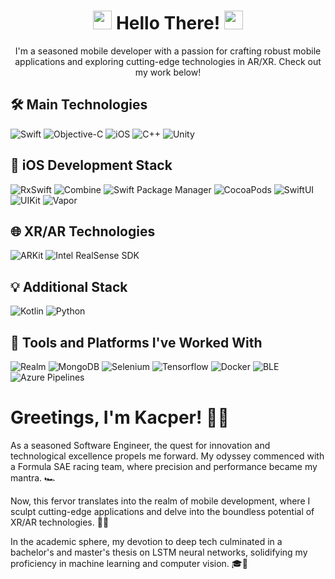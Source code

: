 
<h1 align="center">
  <img src="https://emojis.slackmojis.com/emojis/images/1531849430/4246/blob-sunglasses.gif?1531849430" width="30"/> Hello There! <img src="https://emojis.slackmojis.com/emojis/images/1531849430/4246/blob-sunglasses.gif?1531849430" width="30"/>
</h1>

<p align="center">
  I'm a seasoned mobile developer with a passion for crafting robust mobile applications and exploring cutting-edge technologies in AR/XR. Check out my work below!
</p>



## 🛠 Main Technologies
![Swift](https://img.shields.io/badge/Swift-FA7343?style=flat-square&logo=swift&logoColor=white)
![Objective-C](https://img.shields.io/badge/Obj--C-000000?style=flat-square&logo=objective-c&logoColor=white)
![iOS](https://img.shields.io/badge/iOS-000000?style=flat-square&logo=apple&logoColor=white)
![C++](https://img.shields.io/badge/C++-00599C?style=flat-square&logo=c%2B%2B&logoColor=white)
![Unity](https://img.shields.io/badge/Unity-000000?style=flat-square&logo=Unity&logoColor=white)

## 📱 iOS Development Stack
![RxSwift](https://img.shields.io/badge/RxSwift-B7178C?style=flat-square&logo=reactivex&logoColor=white)
![Combine](https://img.shields.io/badge/Combine-000000?style=flat-square&logo=swift&logoColor=white)
![Swift Package Manager](https://img.shields.io/badge/SPM-FA7343?style=flat-square&logo=swift&logoColor=white)
![CocoaPods](https://img.shields.io/badge/Cocoapods-EE3322?style=flat-square&logo=cocoapods&logoColor=white)
![SwiftUI](https://img.shields.io/badge/SwiftUI-000000?style=flat-square&logo=swift&logoColor=white)
![UIKit](https://img.shields.io/badge/UIKit-2396F3?style=flat-square&logo=apple&logoColor=white)
![Vapor](https://img.shields.io/badge/Vapor-111111?style=flat-square&logo=vapor&logoColor=white)

## 🌐 XR/AR Technologies
![ARKit](https://img.shields.io/badge/ARKit-000000?style=flat-square&logo=apple&logoColor=white)
![Intel RealSense SDK](https://img.shields.io/badge/Intel_RealSense_SDK-0071C5?style=flat-square&logo=intel&logoColor=white)

## 💡 Additional Stack
![Kotlin](https://img.shields.io/badge/Kotlin-7F52FF?style=flat-square&logo=Kotlin&logoColor=white)
![Python](https://img.shields.io/badge/Python-3776AB?style=flat-square&logo=python&logoColor=white)

## 🔨 Tools and Platforms I've Worked With
![Realm](https://img.shields.io/badge/Realm-39477F?style=flat-square&logo=realm&logoColor=white)
![MongoDB](https://img.shields.io/badge/MongoDB-47A248?style=flat-square&logo=mongodb&logoColor=white)
![Selenium](https://img.shields.io/badge/Selenium-43B02A?style=flat-square&logo=selenium&logoColor=white)
![Tensorflow](https://img.shields.io/badge/Tensorflow-FF6F00?style=flat-square&logo=tensorflow&logoColor=white)
![Docker](https://img.shields.io/badge/Docker-2496ED?style=flat-square&logo=docker&logoColor=white)
![BLE](https://img.shields.io/badge/BLE-0071C5?style=flat-square&logo=bluetooth&logoColor=white)
![Azure Pipelines](https://img.shields.io/badge/Azure_Pipelines-2560E0?style=flat-square&logo=azure-pipelines&logoColor=white)


# Greetings, I'm Kacper! 👨‍💻
As a seasoned Software Engineer, the quest for innovation and technological excellence propels me forward. My odyssey commenced with a Formula SAE racing team, where precision and performance became my mantra. 🏎️

Now, this fervor translates into the realm of mobile development, where I sculpt cutting-edge applications and delve into the boundless potential of XR/AR technologies. 📱✨

In the academic sphere, my devotion to deep tech culminated in a bachelor's and master's thesis on LSTM neural networks, solidifying my proficiency in machine learning and computer vision. 🎓🧠 

